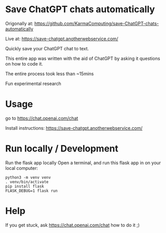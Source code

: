 # Save ChatGPT chats automatically

Origonally at: https://github.com/KarmaComputing/save-ChatGPT-chats-automatically

Live at: https://save-chatgpt.anotherwebservice.com/

Quickly save your ChatGPT chat to text.

This entire app was written with the aid of ChatGPT by asking 
it questions on how to code it. 

The entire process took less than ~15mins

Fun experimental research

# Usage


go to https://chat.openai.com/chat

Install instructions: https://save-chatgpt.anotherwebservice.com/

# Run locally / Development

Run the flask app locally
Open a terminal, and run this flask app in on your local computer:

```
python3 -m venv venv
. venv/bin/activate
pip install flask
FLASK_DEBUG=1 flask run
```


# Help

If you get stuck, ask https://chat.openai.com/chat how to do it ;) 

